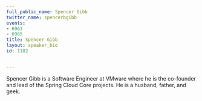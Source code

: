---
full_public_name: Spencer Gibb
twitter_name: spencerbgibb
events:
- 6963
- 6965
title: Spencer Gibb
layout: speaker_bio
id: 1182

---
Spencer Gibb is a Software Engineer at VMware where he is the co-founder and lead of the Spring Cloud Core projects. He is a husband, father, and geek.